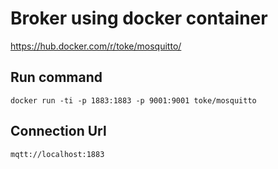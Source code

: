 # Broker using docker container
https://hub.docker.com/r/toke/mosquitto/

## Run command
```
docker run -ti -p 1883:1883 -p 9001:9001 toke/mosquitto
```

## Connection Url
```
mqtt://localhost:1883
```